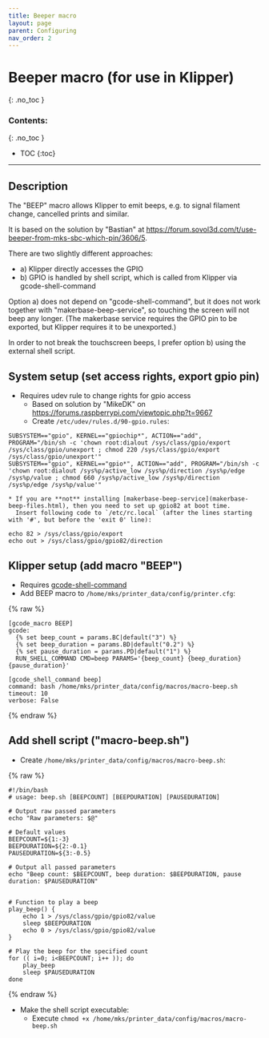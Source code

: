 ```yaml
---
title: Beeper macro
layout: page
parent: Configuring
nav_order: 2
---
```

# Beeper macro (for use in Klipper)
{: .no_toc }
### Contents:
{: .no_toc }
- TOC
{:toc}
----

## Description
The "BEEP" macro allows Klipper to emit beeps, e.g. to signal filament change, cancelled prints and similar.

It is based on the solution by "Bastian" at <https://forum.sovol3d.com/t/use-beeper-from-mks-sbc-which-pin/3606/5>.

There are two slightly different approaches:
  * a) Klipper directly accesses the GPIO
  * b) GPIO is handled by shell script, which is called from Klipper via gcode-shell-command
  
Option a) does not depend on "gcode-shell-command", but it does not work together with "makerbase-beep-service", so touching the screen will not beep any longer. (The makerbase service requires the GPIO pin to be exported, but Klipper requires it to be unexported.)

In order to not break the touchscreen beeps, I prefer option b) using the external shell script.

## System setup (set access rights, export gpio pin)
  * Requires udev rule to change rights for gpio access
    * Based on solution by "MikeDK" on <https://forums.raspberrypi.com/viewtopic.php?t=9667>
    * Create `/etc/udev/rules.d/90-gpio.rules`:
```
SUBSYSTEM=="gpio", KERNEL=="gpiochip*", ACTION=="add", PROGRAM="/bin/sh -c 'chown root:dialout /sys/class/gpio/export /sys/class/gpio/unexport ; chmod 220 /sys/class/gpio/export /sys/class/gpio/unexport'"
SUBSYSTEM=="gpio", KERNEL=="gpio*", ACTION=="add", PROGRAM="/bin/sh -c 'chown root:dialout /sys%p/active_low /sys%p/direction /sys%p/edge /sys%p/value ; chmod 660 /sys%p/active_low /sys%p/direction /sys%p/edge /sys%p/value'"
```
    * If you are **not** installing [makerbase-beep-service](makerbase-beep-files.html), then you need to set up gpio82 at boot time.
      Insert following code to `/etc/rc.local` (after the lines starting with '#', but before the 'exit 0' line):
```
echo 82 > /sys/class/gpio/export
echo out > /sys/class/gpio/gpio82/direction
```

## Klipper setup (add macro "BEEP")
  * Requires [gcode-shell-command](https://github.com/dw-0/kiauh/blob/master/docs/gcode_shell_command.md)
  * Add BEEP macro to `/home/mks/printer_data/config/printer.cfg`:

{% raw  %}
```
[gcode_macro BEEP]
gcode:
  {% set beep_count = params.BC|default("3") %}
  {% set beep_duration = params.BD|default("0.2") %}
  {% set pause_duration = params.PD|default("1") %}
  RUN_SHELL_COMMAND CMD=beep PARAMS='{beep_count} {beep_duration} {pause_duration}'

[gcode_shell_command beep]
command: bash /home/mks/printer_data/config/macros/macro-beep.sh
timeout: 10
verbose: False
```
{% endraw  %}

## Add shell script ("macro-beep.sh")
  * Create `/home/mks/printer_data/config/macros/macro-beep.sh`:

{% raw  %}
```
#!/bin/bash
# usage: beep.sh [BEEPCOUNT] [BEEPDURATION] [PAUSEDURATION]

# Output raw passed parameters
echo "Raw parameters: $@"

# Default values
BEEPCOUNT=${1:-3}
BEEPDURATION=${2:-0.1}
PAUSEDURATION=${3:-0.5}

# Output all passed parameters
echo "Beep count: $BEEPCOUNT, beep duration: $BEEPDURATION, pause duration: $PAUSEDURATION"


# Function to play a beep
play_beep() {
    echo 1 > /sys/class/gpio/gpio82/value
    sleep $BEEPDURATION
    echo 0 > /sys/class/gpio/gpio82/value
}

# Play the beep for the specified count
for (( i=0; i<BEEPCOUNT; i++ )); do
    play_beep
    sleep $PAUSEDURATION
done
```
{% endraw  %}
  * Make the shell script executable:
    * Execute `chmod +x /home/mks/printer_data/config/macros/macro-beep.sh`

